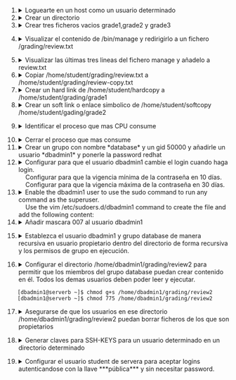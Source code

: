 
1. <details>
   <summary> Loguearte en un host como un usuario determinado</summary>  
   <br>
  
    ```console
      [student@workstation ~]$ ssh student@serverb
    ```
   </details>

2. <details>
   <summary> Crear un directorio</summary>
   <br>
  
    ```console
      [student@serverb ~]$ mkdir grading
    ```
   </details>

3. <details>
   <summary> Crear tres ficheros vacios grade1,grade2 y grade3 </summary>
    <br>
  
    ```console
      [student@serverb ~]$ touch grading/grade{1,2,3}
    ```
</details>

4. <details>
   <summary> Visualizar el contenido de /bin/manage y redirigirlo a un fichero /grading/review.txt </summary>
   <br>

   ```console
      [student@serverb ~]$ head -5 bin/manage > grading/review.txt
   ```
  </details>

5. <details>
   <summary> Visualizar las últimas tres lineas del fichero manage y añadelo a review.txt </summary>
   <br>

    ```console
      [student@serverb ~]$ tail -3 bin/manage >> grading/review.txt
    ```
   </details>

6. <details> 
   <summary> Copiar /home/student/grading/review.txt a /home/student/grading/review-copy.txt</summary>
   <br>
  
    ```console
      [student@serverb grading]$ cp review.txt review-copy.txt</details>
    ```
    </details>

7. <details>
   <summary> Crear un hard link de /home/student/hardcopy a /home/student/grading/grade1 </summary>
   <br>

   ```console
     [student@serverb ~]$ ln grading/grade1 hardcopy
     [student@serverb ~]$ ls -l grading/grade1
     -rw-r--r--. 2 student student 0 Mar 6 16:45 grading/grade1
   ```

8. <details>
   <summary> Crear un soft link o enlace simbolico de /home/student/softcopy /home/student/gading/grade2 </summary>
   <br>

   ```console
     [student@serverb ~]$ ln -s grading/grade2 softcopy
     [student@serverb ~]$ ls -l softcopy
     lrwxrwxrwx. 1 student student 14 Mar 6 17:58 softcopy -> grading/grade2
   ```
   
</details>

9. <details>
   <summary> Identificar el proceso que mas CPU consume</summary>
   <br>

   ```console
      [student@serverb ~]$ top
      [student@serverb ~]$ top -o %CPU #Se puede ordenar por Memoría %MEM
   ```
   Teclas mayusculas para ordenar en top
   
      P -> Ordenar por CPU
      T -> Ordenar tiempo de ejecución
      M -> Ordenar por Memoría 
      
</details>

10. <details>
    <summary> Cerrar el proceso que mas consume </summary>
    <br>
       Pulsar k y escribir el pid del proceso que mas consume o si aparece entre corchetes pulsar simplemente enter.
       La señal a usar por defecto aparecera entre corchetes [15 SIGTERM] si no se puede elegir la señal que queramos para enviar al proceso.<br><br>

      Para listar todas las señales ***$kill -l***<br><br>
   
      | Señal | Nombre   | Definición       |
      |-------|-----------|------------------|
      | 1     | HUP (Hangup)     | Se usa para informar la finalización del proceso de control de un terminal. Además, solicita que se reinicie el proceso (volver a cargar la configuración) sin finalización. |
      | 2     | INT (Keyboard interrupt) | Provoca la finalización del programa. Puede bloquearse o manipularse. Enviado al presionar la secuencia de teclas INTR (Ctrl+c).                        |
      | 3     | QUIT (Keyboard quit)     | Similar a SIGINT, pero añade el volcado de un proceso en la finalización. Se envía al presionar la secuencia de teclas QUIT (Ctrl+\).                   |
      | 9     | KILL (Kill, unblockable) | Provoca la finalización abrupta del programa. No se puede bloquear, ignorar ni manipular; sistemáticamente es grave.                                     |
      | 15    | TERM (Terminate)         | Provoca la finalización del programa. A diferencia de SIGKILL, puede bloquearse, ignorarse o manipularse. Permite que el programa complete operaciones esenciales y autolimpieza. |
      | 18    | CONT (Continue)          | Se envía a un proceso para que se reinicie, en caso de que esté detenido. No puede bloquearse. Aún si se manipula, reinicia siempre el proceso.         |
      | 19    | STOP (Stop, unblockable) | Suspende el proceso. No puede bloquearse o manipularse.                   |
      | 20    | TSTP (Keyboard stop)     | A diferencia de SIGSTOP, puede bloquearse, ignorarse o manipularse. Enviado al presionar una secuencia de teclas de suspensión (Ctrl+z).              |

      ***Se recomienda enviar primero SIGTERM (15), a continuación intentar con SIGINT(2) y, solo si falla en ambos casos, volver a intentar con SIGKILL (9)***

11. <details>
    <summary> Crear un grupo con nombre *database* y un gid 50000 y añadirle un usuario *dbadmin1* y ponerle la password redhat</summary>
    <br>
   
       ```console
          [root@serverb ~]# groupadd -g 50000 database
          # Crear el usuario dbadmin1 y se incluye en el grupo database
          [root@serverb ~]# useradd -G database dbadmin1
          [root@serverb ~]# passwd dbadmin1
          # Changing password for user dbadmin1.
          New password: redhat
          BAD PASSWORD: The password is shorter than 8 characters
          Retype new password: redhat
          passwd: all authentication tokens updated successfully.
       ``` 
    </details>

12. <details>
    <summary>  
      Configurar para que el usuario dbadmin1 cambie el login cuando haga login.<br> 
       &nbsp;&nbsp;&nbsp;&nbsp;Configurar para que la vigencia mínima de la contraseña en 10 días.<br>
       &nbsp;&nbsp;&nbsp;&nbsp;Configurar para que la vigencia máxima de la contraseña en 30 días.<br>
    </summary>
    <br>
   
       ```console
          [root@serverb ~]# chage -d 0 dbadmin1
          [root@serverb ~]# chage -m 10 dbadmin1
          [root@serverb ~]# chage -M 30 dbadmin1
       ```
       
      Opciones de ***chage***
   
             -d, --lastday ÚLTIMO_DÍA      establece el día del último cambio de la
                                contraseña a ÚLTIMO_DÍA
             -E, --expiredate FECHA_CAD    establece la fecha de caducidad a FECHA_CAD
             -h, --help                    muestra este mensaje de ayuda y termina
             -i, --iso8601                 use YYYY-MM-DD when printing dates
             -I, --inactive INACTIVA       deshabilita la cuenta después de INACTIVA días de la fecha de caducidad
             -l, --list                    muestra la información de la edad de la cuenta
             -m, --mindays DÍAS_MIN        establece el número mínimo de días antes de cambiar la contraseña a DÍAS_MIN
             -M, --maxdays MAX_DAYS        set maximum number of days before password change to MAX_DAYS
             -R, --root CHROOT_DIR         directory to chroot into
             -W, --warndays DÍAS_AVISO     establece los días de aviso de expiración a DÍAS_AVISO

      </details>

13. <details>
    <summary> Enable the dbadmin1 user to use the sudo command to run any command as the superuser.<br>
         &nbsp;&nbsp;&nbsp;&nbsp;Use the vim /etc/sudoers.d/dbadmin1 command to create the file and add the following content:</summary>
    <br>

    ```console
    [root@serverb ~]# vim /etc/sudoers.d/dbadmin1
    dbadmin1 ALL=(ALL) ALL
    ```

14. <details>
    <summary> Añadir mascara 007 al usuario dbadmin1 </summary>
    <br>
   
    ```console
    [root@serverb ~]# su - dbadmin1
    [dbadmin1@serverb ~]$ echo "umask 007" >> .bashrc
    # Para cargar la configuación de .bashrc se usa el comando source
    [dbadmin1@serverb ~]$ source ~/.bashrc
    ```
       
</details>

15. <details>
    <summary> Establezca el usuario dbadmin1 y grupo database de manera recursiva en usuario propietario dentro del directorio de forma recursiva y los permisos de grupo en ejecución. </summary>
    <br>
   
    ```console
    [dbadmin1@serverb ~]$ chown -R dbadmin1:database /home/dbadmin1/
    [dbadmin1@serverb ~]$ chmod -R g+x /home/dbadmin1
    ```
    
</details>

16. <details>
    <summary> Configurar el directorio /home/dbadmin1/grading/review2 para permitir que los miembros del grupo database puedan crear contenido en él. Todos los demas usuarios deben poder leer y ejecutar. </summary>
   
   ```console
      [dbadmin1@serverb ~]$ chmod g+s /home/dbadmin1/grading/review2
      [dbadmin1@serverb ~]$ chmod 775 /home/dbadmin1/grading/review2
   ```
 </details>

17. <details>
    <summary> Asegurarse de que los usuarios en ese directorio /home/dbadmin1/grading/review2 puedan borrar ficheros de los que son propietarios    </summary>
    <br>
   
    ```console
    [dbadmin1@serverb ~]$ chmod o+t /home/dbadmin1/grading/review2
    ``` 
</details>

18. <details>
    <summary> Generar claves para SSH-KEYS para un usuario determinado en un directorio determinado </summary>

    ```console
    [student@serverb ~]$ ssh-keygen
    Generating public/private rsa key pair.
    Enter file in which to save the key (/home/student/.ssh/id_rsa): /home/student/.ssh/review3_key
    ```
    
</details>

19. <details>
    <summary> Configurar el usuario student de servera para aceptar logins autenticandose con la llave ***pública*** y sin necesitar password. </summary>
       <br>
       
       ```console
          [student@serverb ~]$ ssh-copy-id -i .ssh/review3_key.pub student@servera
          /usr/bin/ssh-copy-id: INFO: Source of key(s) to be installed: ".ssh/review3.pub"
          /usr/bin/ssh-copy-id: INFO: attempting to log in with the new key(s), to filter out any that are already installed
         /usr/bin/ssh-copy-id: INFO: 1 key(s) remain to be installed -- if you are prompted now it is to install the new keys
         student@servera's password: student
         Number of key(s) added: 1
         Now try logging into the machine, with:
         "ssh 'student@servera'"
         and check to make sure that only the key(s) you wanted were added.
       ```
      Para iniciar sesión con esa clave tendremos que indicarlo con la opción -i de ssh
       <br>

      ```console
         [student@serverb ~]$ ssh -i .ssh/review3_key student@servera
         ...output omitted...
         [student@servera ~]$
      ```

</details>



